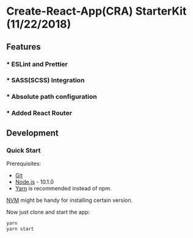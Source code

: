 # Create-React-App(CRA) StarterKit (11/22/2018)

## Features

### * ESLint and Prettier
### * SASS(SCSS) Integration
### * Absolute path configuration
### * Added React Router

## Development

### Quick Start

Prerequisites:

* [Git](http://git-scm.com/book/en/v2/Getting-Started-Installing-Git)
* [Node.js](https://nodejs.org) - 10.1.0
* [Yarn](http://yarnpkg.com/) is recommended instead of npm.

[NVM](https://github.com/creationix/nvm) might be handy for installing certain version.

Now just clone and start the app:

```sh
yarn
yarn start
```
